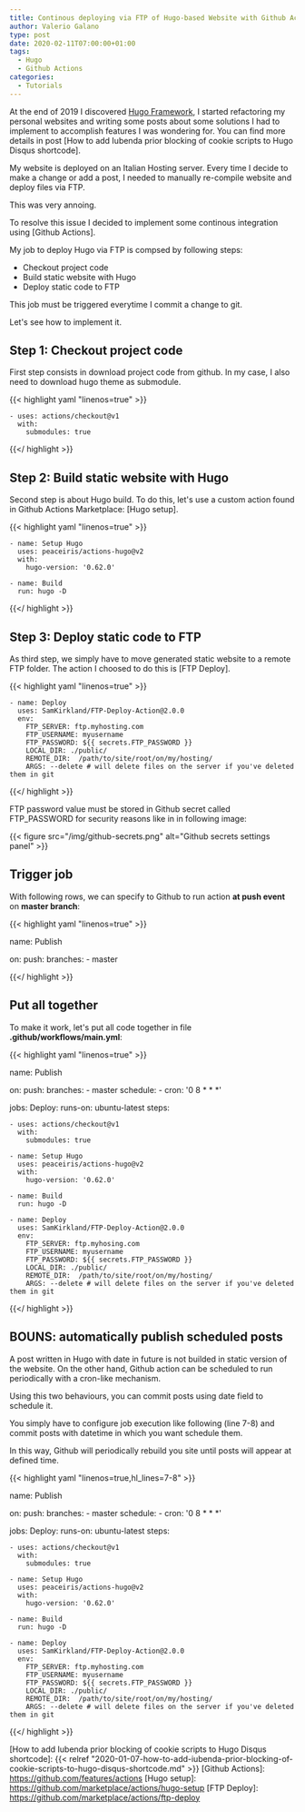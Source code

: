 ```yaml
---
title: Continous deploying via FTP of Hugo-based Website with Github Actions
author: Valerio Galano
type: post
date: 2020-02-11T07:00:00+01:00
tags: 
  - Hugo
  - Github Actions
categories:
  - Tutorials
---
```


At the end of 2019 I discovered [Hugo Framework][1], I started refactoring my personal websites and writing some posts about some solutions I had to implement to accomplish features I was wondering for. You can find more details in post [How to add Iubenda prior blocking of cookie scripts to Hugo Disqus shortcode].

My website is deployed on an Italian Hosting server. Every time I decide to make a change or add a post, I needed to manually re-compile website and deploy files via FTP.

This was very annoing.

To resolve this issue I decided to implement some continous integration using [Github Actions].

My job to deploy Hugo via FTP is compsed by following steps:
 * Checkout project code
 * Build static website with Hugo
 * Deploy static code to FTP

This job must be triggered everytime I commit a change to git.

Let's see how to implement it.

## Step 1: Checkout project code

First step consists in download project code from github. In my case, I also need to download hugo theme as submodule.

{{< highlight yaml "linenos=true" >}}


    - uses: actions/checkout@v1
      with:
        submodules: true


{{</ highlight >}}

## Step 2: Build static website with Hugo

Second step is about Hugo build. To do this, let's use a custom action found in Github Actions Marketplace: [Hugo setup].

{{< highlight yaml "linenos=true" >}}

    - name: Setup Hugo
      uses: peaceiris/actions-hugo@v2
      with:
        hugo-version: '0.62.0'

    - name: Build
      run: hugo -D

{{</ highlight >}}

## Step 3: Deploy static code to FTP

As third step, we simply have to move generated static website to a remote FTP folder. The action I choosed to do this is [FTP Deploy].

{{< highlight yaml "linenos=true" >}}

    - name: Deploy
      uses: SamKirkland/FTP-Deploy-Action@2.0.0
      env:
        FTP_SERVER: ftp.myhosting.com
        FTP_USERNAME: myusername
        FTP_PASSWORD: ${{ secrets.FTP_PASSWORD }}
        LOCAL_DIR: ./public/
        REMOTE_DIR:  /path/to/site/root/on/my/hosting/
        ARGS: --delete # will delete files on the server if you've deleted them in git

{{</ highlight >}}

FTP password value must be stored in Github secret called FTP_PASSWORD for security reasons like in in following image:

{{< figure src="/img/github-secrets.png" alt="Github secrets settings panel" >}}

## Trigger job

With following rows, we can specify to Github to run action **at push event** on **master branch**:

{{< highlight yaml "linenos=true" >}}

name: Publish

on:
  push:
    branches:
    - master

{{</ highlight >}}

## Put all together

To make it work, let's put all code together in file **.github/workflows/main.yml**:

{{< highlight yaml "linenos=true" >}}

name: Publish

on:
  push:
    branches:
    - master
  schedule:
    - cron:  '0 8 * * *'

jobs:
  Deploy:
    runs-on: ubuntu-latest
    steps:

    - uses: actions/checkout@v1
      with:
        submodules: true

    - name: Setup Hugo
      uses: peaceiris/actions-hugo@v2
      with:
        hugo-version: '0.62.0'

    - name: Build
      run: hugo -D

    - name: Deploy
      uses: SamKirkland/FTP-Deploy-Action@2.0.0
      env:
        FTP_SERVER: ftp.myhosing.com
        FTP_USERNAME: myusername
        FTP_PASSWORD: ${{ secrets.FTP_PASSWORD }}
        LOCAL_DIR: ./public/
        REMOTE_DIR:  /path/to/site/root/on/my/hosting/
        ARGS: --delete # will delete files on the server if you've deleted them in git

{{</ highlight >}}

## BOUNS: automatically publish scheduled posts

A post written in Hugo with date in future is not builded in static version of the website. On the other hand, Github action can be scheduled to run periodically with a cron-like mechanism.

Using this two behaviours, you can commit posts using date field to schedule it.

You simply have to configure job execution like following (line 7-8) and commit posts with datetime in which you want schedule them.

In this way, Github will periodically rebuild you site until posts will appear at defined time.

{{< highlight yaml "linenos=true,hl_lines=7-8" >}}

name: Publish

on:
  push:
    branches:
    - master
  schedule:
    - cron:  '0 8 * * *'

jobs:
  Deploy:
    runs-on: ubuntu-latest
    steps:

    - uses: actions/checkout@v1
      with:
        submodules: true

    - name: Setup Hugo
      uses: peaceiris/actions-hugo@v2
      with:
        hugo-version: '0.62.0'

    - name: Build
      run: hugo -D

    - name: Deploy
      uses: SamKirkland/FTP-Deploy-Action@2.0.0
      env:
        FTP_SERVER: ftp.myhosting.com
        FTP_USERNAME: myusername
        FTP_PASSWORD: ${{ secrets.FTP_PASSWORD }}
        LOCAL_DIR: ./public/
        REMOTE_DIR:  /path/to/site/root/on/my/hosting/
        ARGS: --delete # will delete files on the server if you've deleted them in git

{{</ highlight >}}

[1]: https://gohugo.io/
[2]: https://gohugo.io/getting-started/quick-start/
[3]: https://github.com/
[How to add Iubenda prior blocking of cookie scripts to Hugo Disqus shortcode]: {{< relref "2020-01-07-how-to-add-iubenda-prior-blocking-of-cookie-scripts-to-hugo-disqus-shortcode.md" >}}
[Github Actions]: https://github.com/features/actions
[Hugo setup]: https://github.com/marketplace/actions/hugo-setup
[FTP Deploy]: https://github.com/marketplace/actions/ftp-deploy